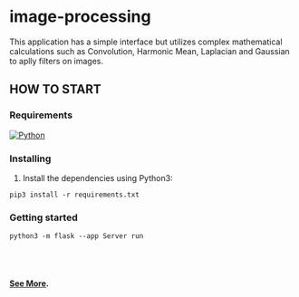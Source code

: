 # image-processing
This application has a simple interface but utilizes complex mathematical calculations such as Convolution, Harmonic Mean, Laplacian and Gaussian to aplly filters on images. 

## HOW TO START
### Requirements
[![Python](https://img.shields.io/badge/Python_3-blue.svg)](https://www.python.org/downloads/release)

### Installing
1. Install the dependencies using Python3: 
```
pip3 install -r requirements.txt
```

### Getting started
```
python3 -m flask --app Server run
```
<br/><br/>
#### [See More](https://dayanarochadeveloper.wordpress.com/portfolio/#image-processing).
